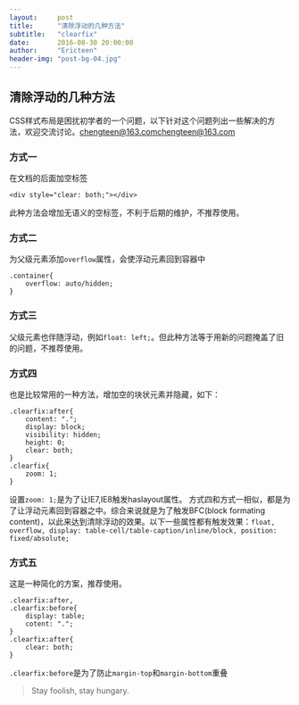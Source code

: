 ```yaml
---
layout:     post
title:      "清除浮动的几种方法"
subtitle:   "clearfix"
date:       2016-08-30 20:00:00
author:     "Ericteen"
header-img: "post-bg-04.jpg"
---
```


## 清除浮动的几种方法

CSS样式布局是困扰初学者的一个问题，以下针对这个问题列出一些解决的方法，欢迎交流讨论。chengteen@163.com<chengteen@163.com>

### 方式一

在文档的后面加空标签

```
<div style="clear: both;"></div>
```

此种方法会增加无语义的空标签，不利于后期的维护，不推荐使用。

### 方式二

为父级元素添加`overflow`属性，会使浮动元素回到容器中

```
.container{
	overflow: auto/hidden;
}
```

### 方式三

父级元素也伴随浮动，例如`float: left;`。但此种方法等于用新的问题掩盖了旧的问题，不推荐使用。

### 方式四

也是比较常用的一种方法，增加空的块状元素并隐藏，如下：

```
.clearfix:after{
	content: ".";
	display: block;
	visibility: hidden;
	height: 0;
	clear: both;
}
.clearfix{
	zoom: 1;
}
```

设置`zoom: 1;`是为了让IE7,IE8触发haslayout属性。
方式四和方式一相似，都是为了让浮动元素回到容器之中。综合来说就是为了触发BFC(block formating content)，以此来达到清除浮动的效果。以下一些属性都有触发效果：`float, overflow, display: table-cell/table-caption/inline/block, position: fixed/absolute;`

### 方式五

这是一种简化的方案，推荐使用。

```
.clearfix:after,
.clearfix:before{
	display: table;
	cotent: ".";
}
.clearfix:after{
	clear: both;
}
```

`.clearfix:before`是为了防止`margin-top`和`margin-bottom`重叠

>Stay foolish, stay hungary.